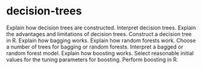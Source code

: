 # decision-trees
Explain how decision trees are constructed.
Interpret decision trees.
Explain the advantages and limitations of decision trees.
Construct a decision tree in R.
Explain how bagging works.
Explain how random forests work.
Choose a number of trees for bagging or random forests.
Interpret a bagged or random forest model.
Explain how boosting works.
Select reasonable initial values for the tuning parameters for boosting.
Perform boosting in R.
